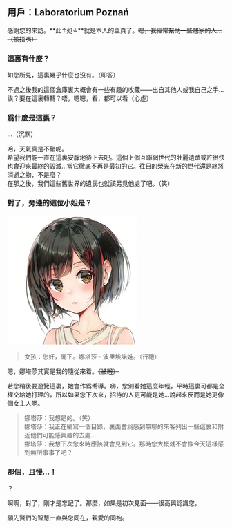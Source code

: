 ## 用戶：Laboratorium Poznań

感謝您的來訪。**此↑処↓**就是本人的主頁了。~~嗯，我經常幫助一些翹家的人...（被捂嘴）~~

### 這裏有什麼？

如您所見，這裏幾乎什麼也沒有。（即答）<br>

不過之後我的這個倉庫裏大概會有一些有趣的收藏——出自其他人或我自己之手...誒？要在這裏轉轉？唔，嗯嗯，看，都可以看（心虛）

### 爲什麼是這裏？

...（沉默）<br>

哈，天氣真是不錯呢。<br>
希望我們能一直在這裏安靜地待下去吧。這個上個互聯網世代的壯麗遺蹟或許很快也會迎來最終的毀滅...當它徹底不再是最初的它。往日的榮光在新的世代還是終將消逝之物，不是麼？<br>
在那之後，我們這些舊世界的遺民也就該另覓他處了吧。（笑）

### 對了，旁邊的這位小姐是？

![Natasha](natasha.jpg)

> 女孩：您好，閣下。娜塔莎・波里埃諾娃。（行禮）

嗯，娜塔莎其實是我的隨從來着。~~（被瞪）~~<br>

若您稍後要遊覽這裏，她會作爲嚮導。嗨，您別看她這麼年輕，平時這裏可都是全權交給她打理的，所以如果您下次來，招待的人更可能是她...說起來反而是她更像個女主人啊。

> 娜塔莎：我想是的。（笑）<br>
> 娜塔莎：我正在編寫一個目錄，裏面會爲感到無聊的來客列出一些這裏和附近他們可能感興趣的去處... <br>
> 娜塔莎：我想下次您來時應該就會見到它。那時您大概就不會像今天這樣感到無所事事了吧？


### 那個，且慢...！

？<br>

啊啊，對了，剛才是忘記了。那麼，如果是初次見面——很高興認識您。<br>

願先賢們的智慧一直與您同在，親愛的同袍。


